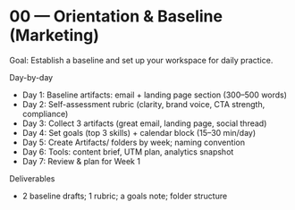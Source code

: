 # 00 — Orientation & Baseline (Marketing)

Goal: Establish a baseline and set up your workspace for daily practice.

Day-by-day
- Day 1: Baseline artifacts: email + landing page section (300–500 words)
- Day 2: Self-assessment rubric (clarity, brand voice, CTA strength, compliance)
- Day 3: Collect 3 artifacts (great email, landing page, social thread)
- Day 4: Set goals (top 3 skills) + calendar block (15–30 min/day)
- Day 5: Create Artifacts/ folders by week; naming convention
- Day 6: Tools: content brief, UTM plan, analytics snapshot
- Day 7: Review & plan for Week 1

Deliverables
- 2 baseline drafts; 1 rubric; a goals note; folder structure
